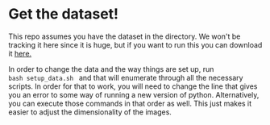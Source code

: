 <h1>Get the dataset!</h1>
This repo assumes you have the dataset in the directory. We won't be tracking it here since it is huge, but if you want to run this you can download it <a href="https://www.kaggle.com/datasets/gauravduttakiit/python-pog-spectogram-music-classification?resource=download">here.</a>

In order to change the data and the way things are set up, run
<code>
bash setup_data.sh
</code>
and that will enumerate through all the necessary scripts. In order for that to work, you will need to change the line that gives you an error to some way of running a new version of python. Alternatively, you can execute those commands in that order as well. This just makes it easier to adjust the dimensionality of the images. 